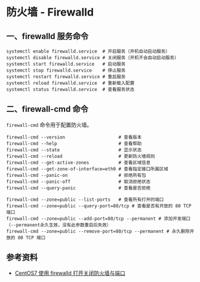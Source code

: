 # 防火墙 - Firewalld

## 一、firewalld 服务命令

```shell
systemctl enable firewalld.service  # 开启服务（开机自动启动服务）
systemctl disable firewalld.service # 关闭服务（开机不会自动启动服务）
systemctl start firewalld.service   # 启动服务
systemctl stop firewalld.service    # 停止服务
systemctl restart firewalld.service # 重启服务
systemctl reload firewalld.service  # 重新载入配置
systemctl status firewalld.service  # 查看服务状态
```

## 二、firewall-cmd 命令

`firewall-cmd` 命令用于配置防火墙。

```shell
firewall-cmd --version                    # 查看版本
firewall-cmd --help                       # 查看帮助
firewall-cmd --state                      # 显示状态
firewall-cmd --reload                     # 更新防火墙规则
firewall-cmd --get-active-zones           # 查看区域信息
firewall-cmd --get-zone-of-interface=eth0 # 查看指定接口所属区域
firewall-cmd --panic-on                   # 拒绝所有包
firewall-cmd --panic-off                  # 取消拒绝状态
firewall-cmd --query-panic                # 查看是否拒绝

firewall-cmd --zone=public --list-ports   # 查看所有打开的端口
firewall-cmd --zone=public --query-port=80/tcp # 查看是否有开放的 80 TCP 端口
firewall-cmd --zone=public --add-port=80/tcp --permanent # 添加开发端口（--permanent永久生效，没有此参数重启后失效）
firewall-cmd --zone=public --remove-port=80/tcp --permanent # 永久删除开放的 80 TCP 端口
```

## 参考资料

- [CentOS7 使用 firewalld 打开关闭防火墙与端口](https://www.cnblogs.com/moxiaoan/p/5683743.html)